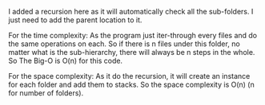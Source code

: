 I added a recursion here as it will automatically check all the sub-folders. I just need to add the parent location to it.

For the time complexity:
As the program just iter-through every files and do the same operations on each. 
So if there is n files under this folder, no matter what is the sub-hierarchy, there will always be n steps in the whole.
So The Big-O is O(n) for this code.

For the space complexity:
As it do the recursion, it will create an instance for each folder and add them to stacks.
So the space complexity is O(n) (n for number of folders). 